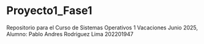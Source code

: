 # Proyecto1_Fase1
Repositorio para el Curso de Sistemas Operativos 1 Vacaciones Junio 2025, Alumno: Pablo Andres Rodriguez Lima 202201947
